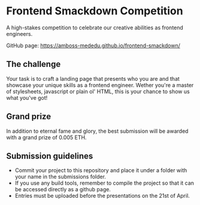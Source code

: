 # Frontend Smackdown Competition
A high-stakes competition to celebrate our creative abilities as frontend engineers.

GitHub page: https://amboss-mededu.github.io/frontend-smackdown/

## The challenge
Your task is to craft a landing page that presents who you are and that showcase your unique skills as a frontend engineer. Wether you're a master of stylesheets, javascript or plain ol' HTML, this is your chance to show us what you've got!

## Grand prize
In addition to eternal fame and glory, the best submission will be awarded with a grand prize of 0.005 ETH.

## Submission guidelines
- Commit your project to this repository and place it under a folder with your name in the submissions folder.
- If you use any build tools, remember to compile the project so that it can be accessed directly as a github page.
- Entries must be uploaded before the presentations on the 21st of April.
